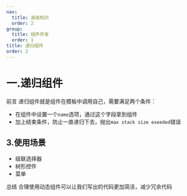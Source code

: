```yaml
---
nav:
  title: 高级知识
  order: 2
group:
  title: 组件开发
  order: 1
title: 递归组件
order: 2
---
```


# 一.递归组件

<Alert type="info"> 前言
递归组件就是组件在模板中调用自己，需要满足两个条件：

- 在组件中设置一个`name`选项，通过这个字段拿到组件
- 加上结束条件，防止一直递归下去，抛出`max stack size exeeded`错误

</Alert>



## 3.使用场景

- 级联选择器
- 树形控件
- 菜单

<Alert type="info"> 总结
合理使用动态组件可以让我们写出的代码更加简洁，减少冗余代码
</Alert>
